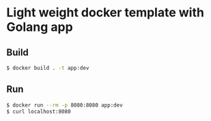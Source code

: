 # Light weight docker template with Golang app

## Build

```sh
$ docker build . -t app:dev
```

## Run

```sh
$ docker run --rm -p 8080:8080 app:dev
$ curl localhost:8080
```
